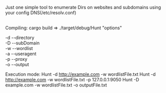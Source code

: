 Just one simple tool to enumerate Dirs on websites and subdomains using
your config DNS(/etc/resolv.conf)<br><br>

Compiling: cargo build => ./target/debug/Hunt "options"

-d --directory<br>
-D --subDomain<br>
-w --wordlist<br>
-a --useragent<br>
-p --proxy<br>
-o --output<br>

Execution mode:
    Hunt -d http://example.com -w wordlistFile.txt 
    Hunt -d http://example.com -w wordlistFile.txt -p 127.0.0.1:9050
    Hunt -D example.com -w wordlistFile.txt -o outputFile.txt
